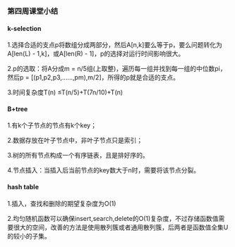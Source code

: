 ### 第四周课堂小结

#### k-selection

<p>1.选择合适的支点p将数组分成两部分，然后A[n,k]要么等于p，要么问题转化为A[len(L) - 1,k]，或A[len(R) - 1]，p的选择对运行时间影响很大。</p>

<p>2.p的选取：将A分成m = n/5组(上取整)，遍历每一组并找到每一组的中位数pi，然后p = [(p1,p2,p3,......,pm),m/2]，所得的p就是合适的支点。</p>

<p>3.时间复杂度T(n) &le;T(n/5)+T(7n/10)+T(n)</p>

#### B+tree

<p>1.有k个子节点的节点有k个key；</p><p>2.数据存放在叶子节点中，非叶子节点只是索引；</p>
<p>3.树的所有节点构成一个有序链表，且是排好序的。</p>

<p>4.节点插入：当插入后当前节点的key数大于n时，需要将该节点分裂。</p>

#### hash table

<p>1.插入，查找和删除的期望复杂度为O(1)</p>

<p>2.均匀随机函数可以确保insert,search,delete的O(1)复杂度，不过存储函数值需要很大的空间，改善的方法是使用散列簇或者通用散列簇，后两者是函数值全集U的较小的子集。</p>

<p>
